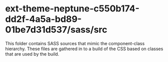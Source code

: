 # ext-theme-neptune-c550b174-dd2f-4a5a-bd89-01be7d31d537/sass/src

This folder contains SASS sources that mimic the component-class hierarchy. These files
are gathered in to a build of the CSS based on classes that are used by the build.
